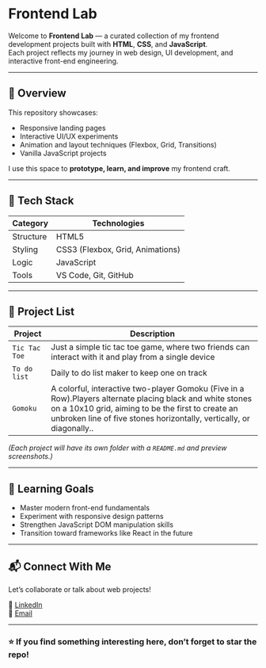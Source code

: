 #  Frontend Lab

Welcome to **Frontend Lab** — a curated collection of my frontend development projects built with **HTML**, **CSS**, and **JavaScript**.  
Each project reflects my journey in web design, UI development, and interactive front-end engineering.

---

## 🚀 Overview

This repository showcases:
- Responsive landing pages  
- Interactive UI/UX experiments  
- Animation and layout techniques (Flexbox, Grid, Transitions)  
- Vanilla JavaScript projects 

I use this space to **prototype, learn, and improve** my frontend craft.

---

## 🧩 Tech Stack

| Category | Technologies |
|-----------|--------------|
| Structure | HTML5 |
| Styling | CSS3 (Flexbox, Grid, Animations) |
| Logic | JavaScript  |
| Tools | VS Code, Git, GitHub |

---

## 📁 Project List

| Project | Description |
|----------|--------------|
| `Tic Tac Toe`| Just a simple tic tac toe game, where two friends can interact with it and play from a single device |
| `To do list`| Daily to do list maker to keep one on track|
| `Gomoku`| A colorful, interactive two-player Gomoku (Five in a Row).Players alternate placing black and white stones on a 10x10 grid, aiming to be the first to create an unbroken line of five stones horizontally, vertically, or diagonally..|

*(Each project will have its own folder with a `README.md` and preview screenshots.)*

---


## 🧠 Learning Goals

- Master modern front-end fundamentals  
- Experiment with responsive design patterns  
- Strengthen JavaScript DOM manipulation skills  
- Transition toward frameworks like React in the future  

---

## 📬 Connect With Me

Let’s collaborate or talk about web projects!  

 
💼 [LinkedIn](https://www.linkedin.com/in/hesney-hasin-maliha/)  
📧 [Email](mailto:hesneyhasinmaliha@gmail.com)

---

### ⭐ If you find something interesting here, don’t forget to star the repo!

